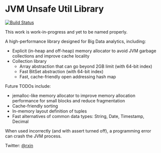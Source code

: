 # JVM Unsafe Util Library

[![Build Status](https://travis-ci.org/rxin/jvm-unsafe-utils.svg?branch=master)](https://travis-ci.org/rxin/jvm-unsafe-utils)

This work is work-in-progress and yet to be named properly.

A high-performance library designed for Big Data analytics, including:
- Explicit (in-heap and off-heap) memory allocator to avoid JVM garbage collections and improve cache locality
- Collection library
  - Array abstraction that can go beyond 2GB limit (with 64-bit index)
  - Fast BitSet abstraction (with 64-bit index)
  - Fast, cache-friendly open addressing hash map

Future TODOs include:
- jemalloc-like memory allocator to improve memory allocation performance for small blocks and reduce fragmentation
- Cache-friendly sorting
- In-memory layout definition of tuples
- Fast alternatives of common data types: String, Date, Timestamp, Decimal


When used incorrectly (and with assert turned off), a programming error can crash the JVM process.

Twitter: [@rxin](https://twitter.com/rxin)
